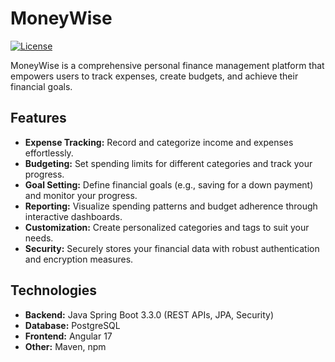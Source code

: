 # MoneyWise

[![License](https://img.shields.io/badge/License-MIT-yellow.svg)](https://opensource.org/licenses/MIT)

MoneyWise is a comprehensive personal finance management platform that empowers users to track expenses, create budgets, and achieve their financial goals.

## Features

* **Expense Tracking:** Record and categorize income and expenses effortlessly.
* **Budgeting:** Set spending limits for different categories and track your progress.
* **Goal Setting:** Define financial goals (e.g., saving for a down payment) and monitor your progress.
* **Reporting:** Visualize spending patterns and budget adherence through interactive dashboards.
* **Customization:** Create personalized categories and tags to suit your needs.
* **Security:** Securely stores your financial data with robust authentication and encryption measures.

## Technologies

* **Backend:** Java Spring Boot 3.3.0 (REST APIs, JPA, Security)
* **Database:** PostgreSQL
* **Frontend:** Angular 17
* **Other:** Maven, npm